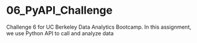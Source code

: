 # 06_PyAPI_Challenge
Challenge 6 for UC Berkeley Data Analytics Bootcamp. In this assignment, we use Python API to call and analyze data
